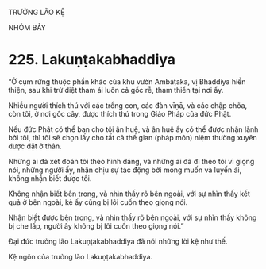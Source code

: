 TRƯỞNG LÃO KỆ

NHÓM BẢY

# 225. Lakuṇṭakabhaddiya

“Ở cụm rừng thuộc phần khác của khu vườn Ambāṭaka, vị Bhaddiya hiền thiện, sau khi trừ diệt tham ái luôn cả gốc rễ, tham thiền tại nơi ấy.

Nhiều người thích thú với các trống con, các đàn vīṇā, và các chập chõa, còn tôi, ở nơi gốc cây, được thích thú trong Giáo Pháp của đức Phật.

Nếu đức Phật có thể ban cho tôi ân huệ, và ân huệ ấy có thể được nhận lãnh bởi tôi, thì tôi sẽ chọn lấy cho tất cả thế gian (pháp môn) niệm thường xuyên được đặt ở thân.

Những ai đã xét đoán tôi theo hình dáng, và những ai đã đi theo tôi vì giọng nói, những người ấy, nhận chịu sự tác động bởi mong muốn và luyến ái, không nhận biết được tôi.

Không nhận biết bên trong, và nhìn thấy rõ bên ngoài, với sự nhìn thấy kết quả ở bên ngoài, kẻ ấy cũng bị lôi cuốn theo giọng nói.

Nhận biết được bên trong, và nhìn thấy rõ bên ngoài, với sự nhìn thấy không bị che lấp, người ấy không bị lôi cuốn theo giọng nói.”

Đại đức trưởng lão Lakuṇṭakabhaddiya đã nói những lời kệ như thế.

Kệ ngôn của trưởng lão Lakuṇṭakabhaddiya.
